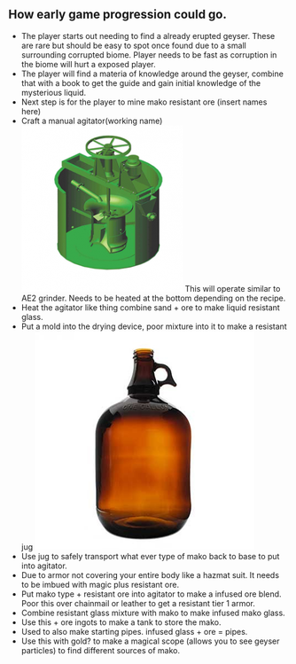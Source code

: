 ## How early game progression could go.

* The player starts out needing to find a already erupted geyser. These are rare but should be easy to spot once found due to a small surrounding corrupted biome. Player needs to be fast as corruption in the biome will hurt a exposed player.
* The player will find a materia of knowledge around the geyser, combine that with a book to get the guide and gain initial knowledge of the mysterious liquid.
* Next step is for the player to mine mako resistant ore (insert names here)
* Craft a manual agitator(working name) ![Example](images/Agitator.png) This will operate similar to AE2 grinder. Needs to be heated at the bottom depending on the recipe.
* Heat the agitator like thing combine sand + ore to make liquid resistant glass.
* Put a mold into the drying device, poor mixture into it to make a resistant jug ![Resistant Jug](images/8001046_2_1.jpg)
* Use jug to safely transport what ever type of mako back to base to put into agitator.
* Due to armor not covering your entire body like a hazmat suit. It needs to be imbued with magic plus resistant ore.
* Put mako type + resistant ore into agitator to make a infused ore blend. Poor this over chainmail or leather to get a resistant tier 1 armor.
* Combine resistant glass mixture with mako to make infused mako glass.
* Use this + ore ingots to make a tank to store the mako.
* Used to also make starting pipes. infused glass + ore = pipes. 
* Use this with gold? to make a magical scope (allows you to see geyser particles) to find different sources of mako.
